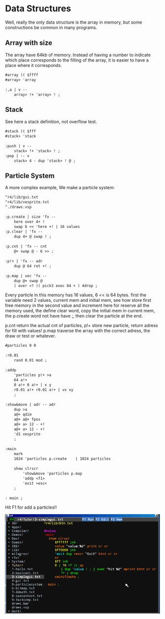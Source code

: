 # Data Structures

Well, really the only data structure is the array in memory, but some constructions be common in many programs.

## Array with size

The array have 64kb of memory. Instead of having a number to indicate which place corresponds to the filling of the array, it is easier to have a place where it corresponds.

```
#array )( $ffff
#array> 'array

:,a | v --
	array> !+ 'array> ! ;
```

## Stack

See here a stack definition, not overflow test.

```
#stack )( $fff
#stack> 'stack

:push | v --
	stack> !+ 'stack> ! ;
:pop | -- v
	stack> 4 - dup 'stack> ! @ ;
```

## Particle System

A more complex example, We make a particle system:

```
^r4/lib/gui.txt
^r4/lib/vesprite.txt
^./draws.vsp

:p.create | size 'fx --
	here over 4+ !
	swap 6 << 'here +! | 16 values
:p.clear | 'fx --
	dup 4+ @ swap ! ;

:p.cnt | 'fx -- cnt
	@+ swap @ - 6 >> ;

:p!+ | 'fx -- adr
	dup @ 64 rot +! ;

:p.map | vec 'fx --
	dup @+ swap @
	( over <? )( pick3 exec 64 + ) 4drop ;
```

Every particle in this memory has 16 values, 6 << is 64 bytes. first the variable need 2 values, current mem and initial mem, see how store first free memory in the second value and increment here for reserve all the memory used, the define clear word, copy the initial mem in current mem, the p.create word not have have ;, then clear the particle at the end.

p.cnt return the actual cnt of particles, p!+ store new particle, return adress for fill with values!
p.map traverse the array with the correct adress, the draw or test or whatever.

```
#particles 0 0

:r0.01
	rand 0.01 mod ;

:addp
	'particles p!+ >a
	64 a!+
	0 a!+ 0 a!+ | x y
	r0.01 a!+ r0.01 a!+ | vx vy
	;

:show&move | adr -- adr
	dup >a
	a@+ qdim
	a@+ a@+ fpos
	a@+ a> 12 - +!
	a@+ a> 12 - +!
	'd1 vesprite
	;

:main
	mark
	1024 'particles p.create	| 1024 particles

	show clrscr
		'show&move 'particles p.map
		'addp <f1>
		'exit >esc<
	;

: main ;
```

Hit F1 for add a particles!!

<img src="../gif/particlesis.gif">
